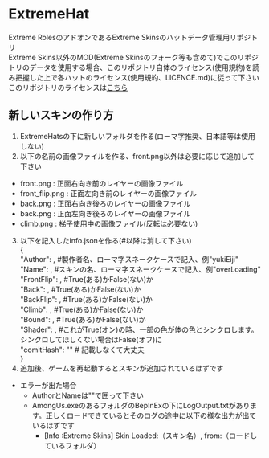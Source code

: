 # ExtremeHat
Extreme RolesのアドオンであるExtreme Skinsのハットデータ管理用リポジトリ<br>
Extreme Skins以外のMOD(Extreme Skinsのフォーク等も含めて)でこのリポジトリのデータを使用する場合、このリポジトリ自体のライセンス(使用規約)を読み把握した上で各ハットのライセンス(使用規約、LICENCE.md)に従って下さい<br>
このリポジトリのライセンスは[こちら](https://github.com/yukieiji/ExtremeHats/blob/main/LICENSE.md)

## 新しいスキンの作り方
1. ExtremeHatsの下に新しいフォルダを作る(ローマ字推奨、日本語等は使用しない)
2. 以下の名前の画像ファイルを作る、front.png以外は必要に応じて追加して下さい
  - front.png : 正面右向き前のレイヤーの画像ファイル
  - front_flip.png : 正面左向き前のレイヤーの画像ファイル
  - back.png : 正面右向き後ろのレイヤーの画像ファイル
  - back.png : 正面左向き後ろのレイヤーの画像ファイル
  - climb.png : 梯子使用中の画像ファイル(反転は必要ない)
3. 以下を記入したinfo.jsonを作る(#以降は消して下さい)<br>
{<br>
    "Author": , #製作者名、ローマ字スネークケースで記入、例"yukiEiji"<br>
    "Name": , #スキンの名、ローマ字スネークケースで記入、例"overLoading"<br>
    "FrontFlip": , #True(ある)かFalse(ない)か<br>
    "Back": , #True(ある)かFalse(ない)か<br>
    "BackFlip": , #True(ある)かFalse(ない)か<br>
    "Climb": , #True(ある)かFalse(ない)か<br>
    "Bound": , #True(ある)かFalse(ない)か<br>
    "Shader": , #これがTrue(オン)の時、一部の色が体の色とシンクロします。シンクロしてほしくない場合はFalse(オフ)に<br>
    "comitHash": "" # 記載しなくて大丈夫<br>
}
4. 追加後、ゲームを再起動するとスキンが追加されているはずです

- エラーが出た場合
  - AuthorとNameは""で囲って下さい
  - AmongUs.exeのあるフォルダのBepInExの下にLogOutput.txtがあります。正しくロードできているとそのログの途中に以下の様な出力が出ているはずです
    - [Info   :Extreme Skins] Skin Loaded:（スキン名）, from:（ロードしているフォルダ）
